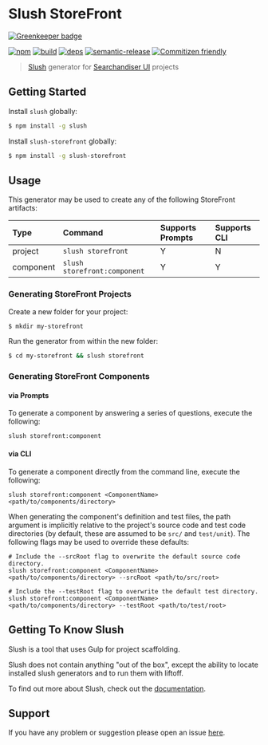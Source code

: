 # Slush StoreFront

[![Greenkeeper badge](https://badges.greenkeeper.io/groupby/slush-storefront.svg)](https://greenkeeper.io/)

[![npm](https://img.shields.io/npm/v/slush-storefront.svg?style=flat-square)](https://www.npmjs.com/package/slush-storefront)
[![build](https://img.shields.io/circleci/project/github/groupby/slush-storefront/master.svg?label=linux&style=flat-square)](https://circleci.com/gh/groupby/slush-storefront)
[![deps](https://david-dm.org/groupby/slush-storefront.svg?style=flat-square)](https://david-dm.org/groupby/slush-storefront)
[![semantic-release](https://img.shields.io/badge/%20%20%F0%9F%93%A6%F0%9F%9A%80-semantic--release-e10079.svg?style=flat-square)](https://github.com/semantic-release/semantic-release)
[![Commitizen friendly](https://img.shields.io/badge/commitizen-friendly-brightgreen.svg?style=flat-square)](http://commitizen.github.io/cz-cli/)


> [Slush](http://slushjs.github.io/) generator for [Searchandiser UI](https://github.com/groupby/searchandiser-ui) projects


## Getting Started

Install `slush` globally:

```bash
$ npm install -g slush
```

Install `slush-storefront` globally:

```bash
$ npm install -g slush-storefront
```

## Usage

This generator may be used to create any of the following StoreFront artifacts:

| Type      | Command                      | Supports Prompts | Supports CLI |
| :------   | :----------------------------| :--------------- | :----------- |
| project   | `slush storefront`           | Y                | N            |
| component | `slush storefront:component` | Y                | Y            |

### Generating StoreFront Projects

Create a new folder for your project:

```bash
$ mkdir my-storefront
```

Run the generator from within the new folder:

```bash
$ cd my-storefront && slush storefront
```

### Generating StoreFront Components

#### via Prompts

To generate a component by answering a series of questions, execute the following:

```
slush storefront:component
```

#### via CLI

To generate a component directly from the command line, execute the following:

```
slush storefront:component <ComponentName> <path/to/components/directory>
```

When generating the component's definition and test files, the path argument is implicitly relative to the project's source code and test code directories (by default, these are assumed to be `src/` and `test/unit`). The following flags may be used to override these defaults:

```
# Include the --srcRoot flag to overwrite the default source code directory.
slush storefront:component <ComponentName> <path/to/components/directory> --srcRoot <path/to/src/root>
```

```
# Include the --testRoot flag to overwrite the default test directory.
slush storefront:component <ComponentName> <path/to/components/directory> --testRoot <path/to/test/root>
```

## Getting To Know Slush

Slush is a tool that uses Gulp for project scaffolding.

Slush does not contain anything "out of the box", except the ability to locate installed slush generators and to run them with liftoff.

To find out more about Slush, check out the [documentation](https://github.com/slushjs/slush).

## Support
If you have any problem or suggestion please open an issue [here](https://github.com/groupby/slush-storefront/issues).
